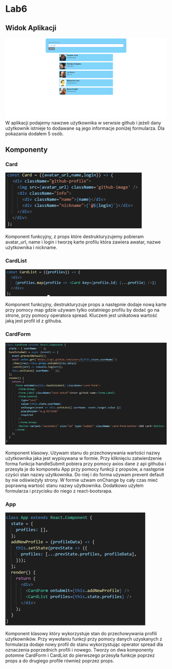 # Lab6

## Widok Aplikacji
![nua](https://github.com/Kiritek/projektowanie-serwisow-www-21164-195ICA/blob/main/lab6/assets/finalapp.png)
W aplikacji podajemy nawzwe użytkownika w serwisie github i jeżeli dany użytkownik istnieje to dodawane są jego informacje poniżej formularza. Dla pokazania dodałem 5 osób.

## Komponenty

### Card
![nua](https://github.com/Kiritek/projektowanie-serwisow-www-21164-195ICA/blob/main/lab6/assets/Card.png)

Komponent funkcyjny, z props które destrukturyzujemy pobieram avatar_url, name i login i tworzę karte profilu która zawiera awatar, nazwe użytkownika i nickname.
### CardList
![nua](https://github.com/Kiritek/projektowanie-serwisow-www-21164-195ICA/blob/main/lab6/assets/CardList.png)

Komponent funkcyjny, destrukturyzuje props a następnie dodaje nową karte przy pomocy map gdzie używam tylko ostatniego profilu by dodać go na strone, przy pomocy operatora spread. Kluczem jest unikatowa wartość jaką jest profil id z githuba.
### CardForm
![nua](https://github.com/Kiritek/projektowanie-serwisow-www-21164-195ICA/blob/main/lab6/assets/Form.png)

Komponent klasowy. Używam stanu do przechowywania wartości nazwy użytkownika jaka jest wypisywana w formie. Przy kliknięciu zatwierdzenie forma funkcja handleSubmit pobiera przy pomocy axios dane z api githuba i przesyła je do komponetu App przy pomocy funkcji z propsów, a następnie czyści stan nazwy użytkownika. Do niej i do forma używam prevent default by nie odświeżyły strony. W formie użwam onChange by cały czas mieć poprawną wartość stanu nazwy użytkownika. Dodatkowo użyłem formularza i przycisku do niego z react-bootsrapa.
### App
![nua](https://github.com/Kiritek/projektowanie-serwisow-www-21164-195ICA/blob/main/lab6/assets/App.png)

Komponent klasowy który wykorzystuje stan do przechowywania profili użytkowników. Przy wywołaniu funkcji przy pomocy danych uzyskanych z formularza dodaje nowy profil do stanu wykorzystując operator spread dla oznaczenia poprzednich profili i nowego. Tworzy on dwa komponenty potomne CardForm i CardList do pierwszego przesyła funkcje poprzez props a do drugiego profile również poprzez props.
